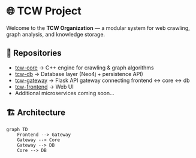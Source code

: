 # 🌐 TCW Project

Welcome to the **TCW Organization** — a modular system for web crawling, graph analysis, and knowledge storage.

## 🚀 Repositories
- [tcw-core](https://github.com/your-org/tcw-core) → C++ engine for crawling & graph algorithms
- [tcw-db](https://github.com/your-org/tcw-db) → Database layer (Neo4j + persistence API)
- [tcw-gateway](https://github.com/your-org/tcw-gateway) → Flask API gateway connecting frontend ↔ core ↔ db
- [tcw-frontend](https://github.com/your-org/tcw-frontend) → Web UI
- Additional microservices coming soon…

## 🏗️ Architecture
```mermaid
graph TD
    Frontend --> Gateway
    Gateway --> Core
    Gateway --> DB
    Core --> DB
